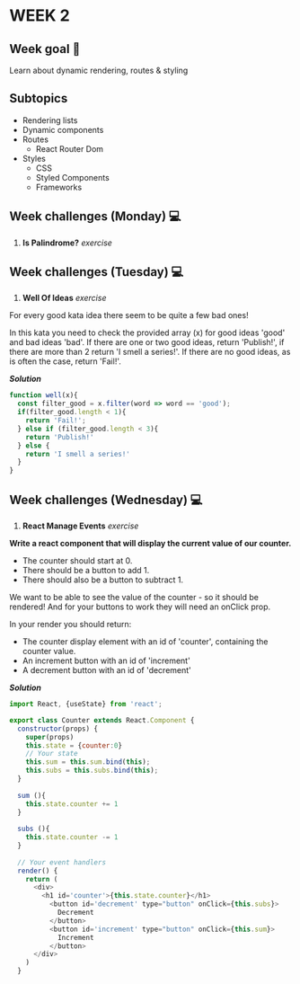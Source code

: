 # WEEK 2

## Week goal 🏁

Learn about dynamic rendering, routes & styling

## Subtopics

* Rendering lists
* Dynamic components
* Routes
    * React Router Dom
* Styles
    * CSS
    * Styled Components
    * Frameworks

## Week challenges (Monday) 💻

1. **Is Palindrome?** *exercise*


## Week challenges (Tuesday) 💻

1. **Well Of Ideas** *exercise*

For every good kata idea there seem to be quite a few bad ones!

In this kata you need to check the provided array (x) for good ideas 'good' and bad ideas 'bad'. If there are one or two good ideas, return 'Publish!', if there are more than 2 return 'I smell a series!'. If there are no good ideas, as is often the case, return 'Fail!'.

***Solution***

```javascript
function well(x){
  const filter_good = x.filter(word => word == 'good');
  if(filter_good.length < 1){
    return 'Fail!';
  } else if (filter_good.length < 3){
    return 'Publish!'
  } else {
    return 'I smell a series!'
  }
}
```

## Week challenges (Wednesday) 💻

1. **React Manage Events** *exercise*

**Write a react component that will display the current value of our counter.**

* The counter should start at 0.
* There should be a button to add 1.
* There should also be a button to subtract 1.

We want to be able to see the value of the counter - so it should be rendered! And for your buttons to work they will need an onClick prop.

In your render you should return:

* The counter display element with an id of 'counter', containing the counter value.
* An increment button with an id of 'increment'
* A decrement button with an id of 'decrement'

***Solution***

```javascript
import React, {useState} from 'react';

export class Counter extends React.Component {
  constructor(props) {
    super(props)
    this.state = {counter:0}
    // Your state
    this.sum = this.sum.bind(this);
    this.subs = this.subs.bind(this);
  }
  
  sum (){
    this.state.counter += 1
  }
  
  subs (){
    this.state.counter -= 1
  }
  
  // Your event handlers 
  render() {
    return (
      <div>
        <h1 id='counter'>{this.state.counter}</h1>
          <button id='decrement' type="button" onClick={this.subs}>
            Decrement
          </button>
          <button id='increment' type="button" onClick={this.sum}>
            Increment
          </button>
      </div>
    )
  }
```
